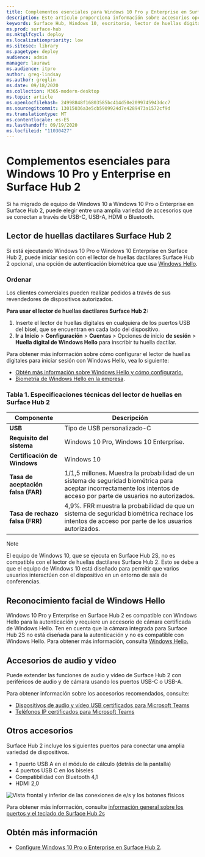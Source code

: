 ```yaml
---
title: Complementos esenciales para Windows 10 Pro y Enterprise en Surface Hub 2
description: Este artículo proporciona información sobre accesorios opcionales que puede usar con Windows 10 Pro o Enterprise en Surface Hub 2.
keywords: Surface Hub, Windows 10, escritorio, lector de huellas digitales, Windows Hello
ms.prod: surface-hub
ms.mktglfcycl: deploy
ms.localizationpriority: low
ms.sitesec: library
ms.pagetype: deploy
audience: admin
manager: laurawi
ms.audience: itpro
author: greg-lindsay
ms.author: greglin
ms.date: 09/18/2020
ms.collection: M365-modern-desktop
ms.topic: article
ms.openlocfilehash: 24998848f16803585bc414d50e2099745943dcc7
ms.sourcegitcommit: 13015036a3e5cb5909924d7e4289473a1572cf9d
ms.translationtype: MT
ms.contentlocale: es-ES
ms.lasthandoff: 09/19/2020
ms.locfileid: "11030427"
---
```

# Complementos esenciales para Windows 10 Pro y Enterprise en Surface Hub 2

Si ha migrado de equipo de Windows 10 a Windows 10 Pro o Enterprise en Surface Hub 2, puede elegir entre una amplia variedad de accesorios que se conectan a través de USB-C, USB-A, HDMI o Bluetooth. 

##  <a name="surface-hub-2-fingerprint-reader"></a>Lector de huellas dactilares Surface Hub 2

Si está ejecutando Windows 10 Pro o Windows 10 Enterprise en Surface Hub 2, puede iniciar sesión con el lector de huellas dactilares Surface Hub 2 opcional, una opción de autenticación biométrica que usa [Windows Hello](https://docs.microsoft.com/windows-hardware/design/device-experiences/windows-hello).

###  <a name="ordering"></a>Ordenar

Los clientes comerciales pueden realizar pedidos a través de sus revendedores de dispositivos autorizados.

**Para usar el lector de huellas dactilares Surface Hub 2:**

1. Inserte el lector de huellas digitales en cualquiera de los puertos USB del bisel, que se encuentran en cada lado del dispositivo.
2. **Ir a Inicio**  >  **Configuración**  >  **Cuentas**  >  Opciones de inicio **de sesión**  >  **Huella digital de Windows Hello** para inscribir tu huella dactilar.

Para obtener más información sobre cómo configurar el lector de huellas digitales para iniciar sesión con Windows Hello, vea lo siguiente:

- [Obtén más información sobre Windows Hello y cómo configurarlo.](https://support.microsoft.com/help/4028017/windows-learn-about-windows-hello-and-set-it-up)
- [Biometría de Windows Hello en la empresa](https://docs.microsoft.com/windows/security/identity-protection/hello-for-business/hello-biometrics-in-enterprise).

  
###  <a name="surface-hub-2-fingerprint-reader-tech-specs"></a>Tabla 1. Especificaciones técnicas del lector de huellas en Surface Hub 2


| Componente                       | Descripción                                                                                                                          |
| ------------------------------- | ------------------------------------------------------------------------------------------------------------------------------------ |
| **USB**                         | Tipo de USB personalizado-C                                                                                                           |
| **Requisito del sistema**          | Windows 10 Pro, Windows 10 Enterprise.                                                                                               |
| **Certificación de Windows**       | Windows 10                                                                                                                           |
| **Tasa de aceptación falsa (FAR)** | 1/1,5 millones. Muestra la probabilidad de un sistema de seguridad biométrica para aceptar incorrectamente los intentos de acceso por parte de usuarios no autorizados. |
| **Tasa de rechazo falsa (FRR)** | 4,9%. FRR muestra la probabilidad de que un sistema de seguridad biométrica rechace los intentos de acceso por parte de los usuarios autorizados. |


> [!NOTE]
> El equipo de Windows 10, que se ejecuta en Surface Hub 2S, no es compatible con el lector de huellas dactilares Surface Hub 2. Esto se debe a que el equipo de Windows 10 está diseñado para permitir que varios usuarios interactúen con el dispositivo en un entorno de sala de conferencias. 
 
##  <a name="windows-hello-face-recognition"></a>Reconocimiento facial de Windows Hello

Windows 10 Pro y Enterprise en Surface Hub 2 es compatible con Windows Hello para la autenticación y requiere un accesorio de cámara certificada de Windows Hello. Ten en cuenta que la cámara integrada para Surface Hub 2S no está diseñada para la autenticación y no es compatible con Windows Hello. Para obtener más información, consulta [Windows Hello.](https://docs.microsoft.com/windows-hardware/design/device-experiences/windows-hello)


##  <a name="audio-and-video-accessories"></a>Accesorios de audio y vídeo

Puede extender las funciones de audio y vídeo de Surface Hub 2 con periféricos de audio y de cámara usando los puertos USB-C o USB-A.

Para obtener información sobre los accesorios recomendados, consulte:

- [Dispositivos de audio y vídeo USB certificados para Microsoft Teams](https://docs.microsoft.com/microsoftteams/devices/usb-devices)
- [Teléfonos IP certificados para Microsoft Teams](https://docs.microsoft.com/microsoftteams/devices/teams-ip-phones)



##  <a name="other-accessories"></a>Otros accesorios
Surface Hub 2 incluye los siguientes puertos para conectar una amplia variedad de dispositivos. 

- 1 puerto USB A en el módulo de cálculo (detrás de la pantalla)
- 4 puertos USB C en los biseles
- Compatibilidad con Bluetooth 4,1
- HDMI 2,0

 ![Vista frontal y inferior de las conexiones de e/s y los botones físicos](images/hub2s-schematic.png)

Para obtener más información, consulte [información general sobre los puertos y el teclado de Surface Hub 2s](surface-hub-2s-port-keypad-overview.md)


##  <a name="learn-more"></a>Obtén más información

- [Configure Windows 10 Pro o Enterprise en Surface Hub 2](surface-hub-2-post-install.md).